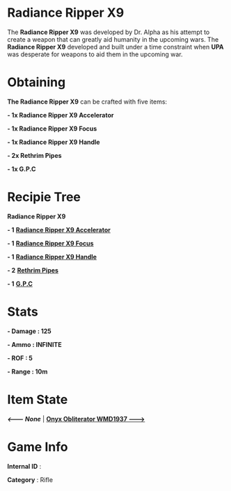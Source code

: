 # Radiance Ripper X9

The **Radiance Ripper X9** was developed by Dr. Alpha as his attempt to create a weapon that can greatly aid humanity in the upcoming wars. The **Radiance Ripper X9** developed and built under a time constraint when **UPA** was desperate for weapons to aid them in the upcoming war.

# Obtaining

**The Radiance Ripper X9** can be crafted with five items: 

**- 1x Radiance Ripper X9 Accelerator**

**- 1x Radiance Ripper X9 Focus**

**- 1x Radiance Ripper X9 Handle**

**- 2x Rethrim Pipes**

**- 1x G.P.C**

# Recipie Tree

**Radiance Ripper X9**

**- 1** [**Radiance Ripper X9 Accelerator**](https://github.com/AlphaMC0/Lone-Martian/blob/main/Game%20Items/Weapon%20Components/Radiance%20Ripper%20X9%20Accelerator.md)

**- 1** [**Radiance Ripper X9 Focus**](https://github.com/AlphaMC0/Lone-Martian/blob/main/Game%20Items/Weapon%20Components/Radiance%20Ripper%20X9%20Focus.md)

**- 1** [**Radiance Ripper X9 Handle**](https://github.com/AlphaMC0/Lone-Martian/blob/main/Game%20Items/Weapon%20Components/Radiance%20Ripper%20X9%20Handle.md)

**- 2** [**Rethrim Pipes**](https://github.com/AlphaMC0/Lone-Martian/blob/main/Pipes/Rethrim%20Pipe.md)

**- 1** [**G.P.C**](https://github.com/AlphaMC0/Lone-Martian/blob/main/Game%20Items/Weapon%20Components/Gun%20Power%20Core%20(G.P.C).md)

# Stats

**- Damage : 125**

**- Ammo : INFINITE**

**- ROF : 5**

**- Range : 10m**

# Item State

***<--- None*** | [**Onyx Obliterator WMD1937 --->**](https://github.com/AlphaMC0/Lone-Martian/blob/main/Guns/Onyx%20Obliterator%20WMD1937.md)

# Game Info

**Internal ID** : 

**Category** : Rifle
